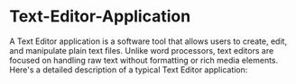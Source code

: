 # Text-Editor-Application
A Text Editor application is a software tool that allows users to create, edit, and manipulate plain text files. Unlike word processors, text editors are focused on handling raw text without formatting or rich media elements. Here's a detailed description of a typical Text Editor application:
